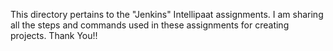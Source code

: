 This directory pertains to the "Jenkins" Intellipaat assignments. I am sharing all the steps and commands used in these assignments for creating projects.
Thank You!!
